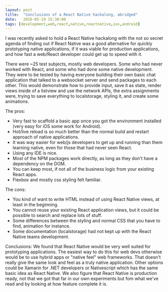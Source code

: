 ```yaml
---
layout: post
title:  "Conclusions of a React Native hackalong, abridged"
date:   2016-05-19 15:30:00
tags: [development,web,react,native,reactnative,ios,android]
---
```


I was recently asked to hold a React Native hackalong with the not so secret agenda of finding out if React Native was a good alternative for quickly prototyping native applications, if it was viable for production applications, and how fast a web/React developer could get up to speed with it.

There were ~25 test subjects, mostly web developers. Some who had never worked with React, and some who had done some native development. They were to be tested by having everyone building their own basic chat application that talked to a websocket server and send packages to each other. This would demonstrate how to provide input, save it as state, render views inside of a listview and use the network APIs, the extra assignments were, trying to save everything to localstorage, styling it, and create some animations.

The pros:
* Very fast to scaffold a basic app once you got the environment installed (very easy for iOS some work for Android).
* Hot/live reload is so much better than the normal build and restart approach of native applications.
* It was way easier for web/js developers to get up and running than them learning native, even for those that had never seen React.
* Using any IDE is nice.
* Most of the NPM packages work directly, as long as they don't have a dependency on the DOM.
* You can keep most, if not all of the business logic from your existing React apps.
* Flexbox and mostly css styling felt familiar.

The cons:
* You kind of want to write HTML instead of using React Native views, at least in the beginning.
* You cannot reuse your existing React application views, but it could be possible to search and replace lots of stuff.
* Some differences between the styling and normal CSS that you have to find, animation for instance.
* Some documentation (localstorage) had not kept up with the React Native teams development.

Conclusions:
We found that React Native would be very well suited for prototyping applications. The easiest way to do this for web devs otherwise would be to use hybrid apps or "native feel" web frameworks. That doesn't really give the same look and feel as a truly native application. Other options could be Xamarin for .NET developers or Nativescript which has the same basic idea as React Native.
We also figure that React Native is production ready, not that we got that far in our own experiments but fom what we've read and by looking at how feature complete it is.